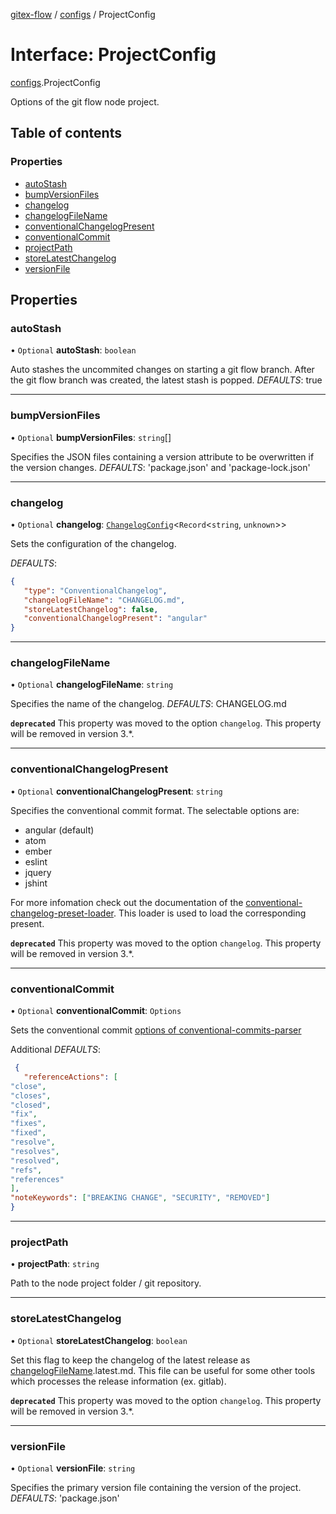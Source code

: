 [gitex-flow](../README.md) / [configs](../modules/configs.md) / ProjectConfig

# Interface: ProjectConfig

[configs](../modules/configs.md).ProjectConfig

Options of the git flow node project.

## Table of contents

### Properties

- [autoStash](configs.ProjectConfig.md#autostash)
- [bumpVersionFiles](configs.ProjectConfig.md#bumpversionfiles)
- [changelog](configs.ProjectConfig.md#changelog)
- [changelogFileName](configs.ProjectConfig.md#changelogfilename)
- [conventionalChangelogPresent](configs.ProjectConfig.md#conventionalchangelogpresent)
- [conventionalCommit](configs.ProjectConfig.md#conventionalcommit)
- [projectPath](configs.ProjectConfig.md#projectpath)
- [storeLatestChangelog](configs.ProjectConfig.md#storelatestchangelog)
- [versionFile](configs.ProjectConfig.md#versionfile)

## Properties

### autoStash

• `Optional` **autoStash**: `boolean`

Auto stashes the uncommited changes on starting a git flow branch.
After the git flow branch was created, the latest stash is popped.
*DEFAULTS*: true

___

### bumpVersionFiles

• `Optional` **bumpVersionFiles**: `string`[]

Specifies the JSON files containing a version attribute to be overwritten if the version changes.
*DEFAULTS*: 'package.json' and 'package-lock.json'

___

### changelog

• `Optional` **changelog**: [`ChangelogConfig`](../modules/configs.md#changelogconfig)<`Record`<`string`, `unknown`\>\>

Sets the configuration of the changelog.

*DEFAULTS*:
```JSON
{
   "type": "ConventionalChangelog",
   "changelogFileName": "CHANGELOG.md",
   "storeLatestChangelog": false,
   "conventionalChangelogPresent": "angular"
}
```

___

### changelogFileName

• `Optional` **changelogFileName**: `string`

Specifies the name of the changelog.
*DEFAULTS*: CHANGELOG.md

**`deprecated`** This property was moved to the option `changelog`. This property will be removed in version 3.*.

___

### conventionalChangelogPresent

• `Optional` **conventionalChangelogPresent**: `string`

Specifies the conventional commit format.
The selectable options are:
- angular (default)
- atom
- ember
- eslint
- jquery
- jshint

For more infomation check out the documentation of the
[conventional-changelog-preset-loader](https://github.com/conventional-changelog/conventional-changelog/tree/master/packages/conventional-changelog-preset-loader).
This loader is used to load the corresponding present.

**`deprecated`** This property was moved to the option `changelog`. This property will be removed in version 3.*.

___

### conventionalCommit

• `Optional` **conventionalCommit**: `Options`

Sets the conventional commit [options of conventional-commits-parser](https://github.com/conventional-changelog/conventional-changelog/tree/master/packages/conventional-commits-parser#options)

Additional *DEFAULTS*:
```JSON
 {
   "referenceActions": [
"close",
"closes",
"closed",
"fix",
"fixes",
"fixed",
"resolve",
"resolves",
"resolved",
"refs",
"references"
],
"noteKeywords": ["BREAKING CHANGE", "SECURITY", "REMOVED"]
}
```

___

### projectPath

• **projectPath**: `string`

Path to the node project folder / git repository.

___

### storeLatestChangelog

• `Optional` **storeLatestChangelog**: `boolean`

Set this flag to keep the changelog of the latest release as [changelogFileName](configs.ProjectConfig.md#changelogfilename).latest.md.
This file can be useful for some other tools which processes the release information (ex. gitlab).

**`deprecated`** This property was moved to the option `changelog`. This property will be removed in version 3.*.

___

### versionFile

• `Optional` **versionFile**: `string`

Specifies the primary version file containing the version of the project.
*DEFAULTS*: 'package.json'
